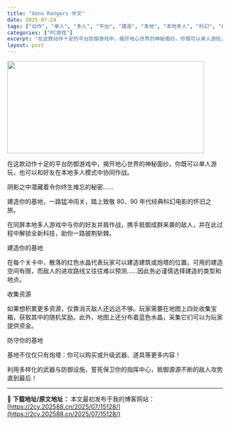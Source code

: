 ```yaml
---
title: "Xeno Rangers 中文"
date: 2025-07-24
tags: ["动作", "单人", "多人", "平台", "建造", "本地", "本地多人", "科幻", "经典"]
categories: ["PC游戏"]
excerpt: "在这款动作十足的平台防御游戏中，揭开地心世界的神秘面纱。你既可以单人游玩，也可以和好友在本地多人模式中协同作战。 阴影之中潜藏着令你终生难忘的秘密…… 建造你的基地，一路猛冲闯关，踏上致敬 80、90 年代经典科幻电影的怀旧之旅。 在同屏本地多人游戏中与你的好友并肩作战，携手抵御成群来袭的敌人，并在&hellip;"
layout: post
---
```


<img class="aligncenter size-full wp-image-15101" src="https://2cy.202588.cn/wp-content/uploads/2025/07/2025072408214450.webp" alt="" width="460" height="215" />

在这款动作十足的平台防御游戏中，揭开地心世界的神秘面纱。你既可以单人游玩，也可以和好友在本地多人模式中协同作战。

阴影之中潜藏着令你终生难忘的秘密……

建造你的基地，一路猛冲闯关，踏上致敬 80、90 年代经典科幻电影的怀旧之旅。

在同屏本地多人游戏中与你的好友并肩作战，携手抵御成群来袭的敌人，并在此过程中解锁全新科技，助你一路披荆斩棘。

建造你的基地

在每个关卡中，散落的红色水晶代表玩家可以建造建筑或炮塔的位置。可用的建造空间有限，而敌人的进攻路线又往往难以预测……因此务必谨慎选择建造的类型和地点。

收集资源

如果想积累更多资源，仅靠消灭敌人还远远不够。玩家需要在地图上四处收集宝箱，获取其中的随机奖励。此外，地图上还分布着蓝色水晶，采集它们可以为玩家提供资金。

防守你的基地

基地不仅仅只有炮塔：你可以购买或升级武器、道具等更多内容！

利用多样化的武器与防御设施，誓死保卫你的指挥中心，抵御源源不断的敌人攻势直到最后！

---
📖 **下载地址/原文地址：** 本文最初发布于我的博客网站：[https://2cy.202588.cn/2025/07/15128/](https://2cy.202588.cn/2025/07/15128/)
